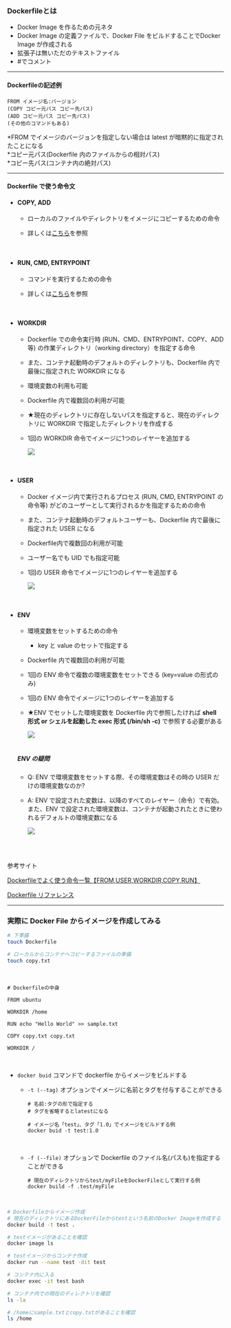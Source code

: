 ### Dockerfileとは
- Docker Image を作るための元ネタ
- Docker Image の定義ファイルで、Docker File をビルドすることでDocker Image が作成される
- 拡張子は無いただのテキストファイル
- \#でコメント

---

#### Dockerfileの記述例

```
FROM イメージ名:バージョン
(COPY コピー元パス コピー先パス)
(ADD コピー元パス コピー先パス)
(その他のコマンドもある)
```

*FROM でイメージのバージョンを指定しない場合は latest が暗黙的に指定されたことになる  
*コピー元パス(Dockerfile 内のファイルからの相対パス)  
*コピー先パス(コンテナ内の絶対パス)  

---

#### Dockerfile で使う命令文

- #### COPY, ADD

    - ローカルのファイルやディレクトリをイメージにコピーするための命令

    - 詳しくは[こちら](./Dockerfile-COPY-ADD.md)を参照

<br>

- #### RUN, CMD, ENTRYPOINT

    - コマンドを実行するための命令

    - 詳しくは[こちら](./Dockerfile-RUN-CMD-ENTRYPOINT.md)を参照

<br>

- #### WORKDIR

    - Dockerfile での命令実行時 (RUN、CMD、ENTRYPOINT、COPY、ADD 等) の作業ディレクトリ（working directory）を指定する命令

    - また、コンテナ起動時のデフォルトのディレクトリも、Dockerfile 内で最後に指定された WORKDIR になる

    - 環境変数の利用も可能

    - Dockerfile 内で複数回の利用が可能

    - ★現在のディレクトリに存在しないパスを指定すると、現在のディレクトリに WORKDIR で指定したディレクトリを作成する

    - 1回の WORKDIR 命令でイメージに1つのレイヤーを追加する

        <img src="./img/Dockerfile-WORKDIR_1.svg" />

<br>

- #### USER

    - Docker イメージ内で実行されるプロセス (RUN, CMD, ENTRYPOINT の命令等) がどのユーザーとして実行されるかを指定するための命令

    - また、コンテナ起動時のデフォルトユーザーも、Dockerfile 内で最後に指定された USER になる

    - Dockerfile内で複数回の利用が可能

    - ユーザー名でも UID でも指定可能

    - 1回の USER 命令でイメージに1つのレイヤーを追加する

        <img src="./img/Dockerfile-USER_1.svg" />

<br>

- #### ENV

    - 環境変数をセットするための命令

        - key と value のセットで指定する

    - Dockerfile 内で複数回の利用が可能

    - 1回の ENV 命令で複数の環境変数をセットできる (key=value の形式のみ)

    - 1回の ENV 命令でイメージに1つのレイヤーを追加する

    - ★ENV でセットした環境変数を Dockerfile 内で参照したければ **shell 形式 or シェルを起動した exec 形式 (/bin/sh -c)** で参照する必要がある

        <img src="./img/Dockerfile-ENV_1.svg" />

    <br>

    ##### ENV の疑問

    - Q: ENV で環境変数をセットする際、その環境変数はその時の USER だけの環境変数なのか?

    - A: ENV で設定された変数は、以降のすべてのレイヤー（命令）で有効。また、ENV で設定された環境変数は、コンテナが起動されたときに使われるデフォルトの環境変数になる

        <img src="./img/Dockerfile-ENV_2.svg" />

<br>
<br>

参考サイト

[Dockerfileでよく使う命令一覧【FROM,USER,WORKDIR,COPY,RUN】](https://docker.hatenablog.jp/entry/2023/05/10/190414)

[Dockerfile リファレンス](https://docs.docker.jp/v1.11/engine/reference/builder.html)

---

### 実際に Docker File からイメージを作成してみる

```bash
# 下準備
touch Dockerfile

# ローカルからコンテナへコピーするファイルの準備
touch copy.txt
```

<br>

```
# Dockerfileの中身

FROM ubuntu

WORKDIR /home

RUN echo "Hello World" >> sample.txt

COPY copy.txt copy.txt

WORKDIR /
```

<br>

- `docker buid` コマンドで dockerfile からイメージをビルドする

    - `-t (--tag)` オプションでイメージに名前とタグを付与することができる

        ```docker
        # 名前:タグの形で指定する
        # タグを省略するとlatestになる

        # イメージ名「test」、タグ「1.0」でイメージをビルドする例
        docker buid -t test:1.0
        ```

    <br>

    - `-f (--file)` オプションで Dockerfile のファイル名(パスも)を指定することができる

        ```docker
        # 現在のディレクトリからtest/myFileをDockerFileとして実行する例
        docker build -f .test/myFile
        ```

<br>

```bash
# Dockerfileからイメージ作成
# 現在のディレクトリにあるDockerFileからtestという名前のDocker Imageを作成する
docker build -t test .

# testイメージがあることを確認
docker image ls

# testイメージからコンテナ作成
docker run --name test -dit test

# コンテナ内に入る
docker exec -it test bash

# コンテナ内での現在のディレクトリを確認
ls -la

# /homeにsample.txtとcopy.txtがあることを確認
ls /home
```
